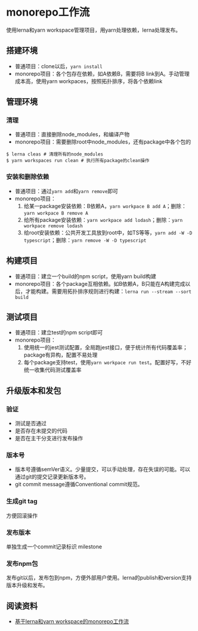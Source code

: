 # monorepo工作流

使用lerna和yarn workspace管理项目，用yarn处理依赖，lerna处理发布。

## 搭建环境
- 普通项目：clone以后，`yarn install`
- monorepo项目：各个包存在依赖，如A依赖B，需要将B link到A。手动管理成本高，使用yarn workpaces，按照拓扑排序，将各个依赖link

## 管理环境

### 清理

- 普通项目：直接删除node_modules，和编译产物
- monorepo项目：需要删除root中node_modules，还有package中各个包的

```shell
$ lerna cleas # 清理所有的node_modules
$ yarn workspaces run clean # 执行所有package的clean操作

```

### 安装和删除依赖

- 普通项目：通过`yarn add`和`yarn remove`即可
- monorepo项目：
  1. 给某一package安装依赖：B依赖A，`yarn workpace B add A`；删除：`yarn workpace B remove A`
  2. 给所有package安装依赖：`yarn workpace add lodash`；删除：`yarn workpace remove lodash`
  3. 给root安装依赖：公共开发工具放到root中，如TS等等，`yarn add -W -D typescript`；删除：`yarn remove -W -D typescript`

## 构建项目
- 普通项目：建立一个build的npm script，使用yarn build构建
- monorepo项目：各个package互相依赖。如B依赖A，B只能在A构建完成以后，才能构建。需要用拓扑排序规则进行构建：`lerna run --stream --sort build`


## 测试项目
- 普通项目：建立test的npm script即可
- monorepo项目：
  1. 使用统一的jest测试配置，全局跑jest接口，便于统计所有代码覆盖率；package有异构，配置不易处理
  2. 每个package支持test，使用`yarn workpace run test`。配置好写，不好统一收集代码测试覆盖率

## 升级版本和发包

### 验证

- 测试是否通过
- 是否存在未提交的代码
- 是否在主干分支进行发布操作

### 版本号

- 版本号遵循semVer语义。少量提交，可以手动处理，存在失误的可能。可以通过git的提交记录更新版本号。
- git commit message遵循Conventional commit规范。

### 生成git tag
 
 方便回滚操作
 
### 发布版本
 
 单独生成一个commit记录标识 milestone

### 发布npm包

发布git以后，发布包到npm，方便外部用户使用。lerna的publish和version支持版本升级和发布。

## 阅读资料

- [基于lerna和yarn workspace的monorepo工作流](https://zhuanlan.zhihu.com/p/71385053)
